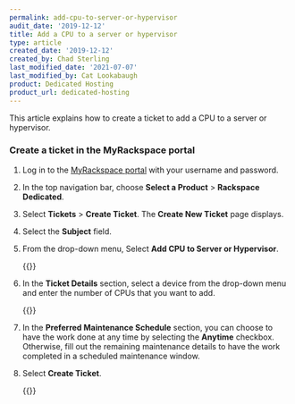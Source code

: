 ```yaml
---
permalink: add-cpu-to-server-or-hypervisor
audit_date: '2019-12-12'
title: Add a CPU to a server or hypervisor 
type: article
created_date: '2019-12-12'
created_by: Chad Sterling
last_modified_date: '2021-07-07'
last_modified_by: Cat Lookabaugh
product: Dedicated Hosting
product_url: dedicated-hosting
---
```


This article explains how to create a ticket to add a CPU to a server or hypervisor.  

### Create a ticket in the MyRackspace portal

1. Log in to the [MyRackspace portal](https://login.rackspace.com/login) with
   your username and password.

2. In the top navigation bar, choose **Select a Product** > **Rackspace Dedicated**.

3. Select **Tickets** > **Create Ticket**. The **Create New Ticket** page displays.

4. Select the **Subject** field.

5. From the drop-down menu, Select **Add CPU to Server or Hypervisor**.

   {{<image src="hypervisor1.png" alt="" title="">}}

6. In the **Ticket Details** section, select a device from the drop-down menu and
   enter the number of CPUs that you want to add.

   {{<image src="hypervisor2.png" alt="" title="">}}

7. In the **Preferred Maintenance Schedule** section, you can choose to have the
   work done at any time by selecting the **Anytime** checkbox. Otherwise, fill
   out the remaining maintenance details to have the work completed in a
   scheduled maintenance window.

8. Select **Create Ticket**.

   {{<image src="hypervisor3.png" alt="" title="">}}
